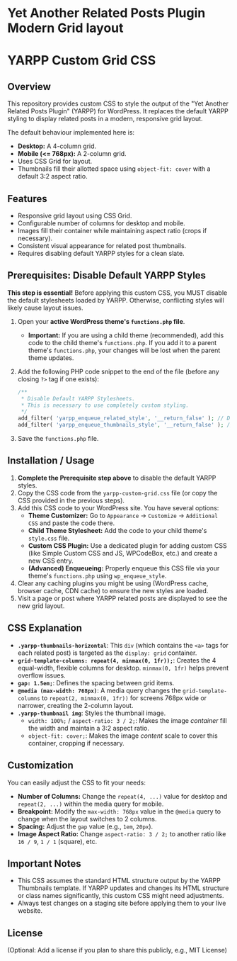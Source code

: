 # Yet Another Related Posts Plugin Modern Grid layout

# YARPP Custom Grid CSS

## Overview

This repository provides custom CSS to style the output of the "Yet Another Related Posts Plugin" (YARPP) for WordPress. It replaces the default YARPP styling to display related posts in a modern, responsive grid layout.

The default behaviour implemented here is:

*   **Desktop:** A 4-column grid.
*   **Mobile (<= 768px):** A 2-column grid.
*   Uses CSS Grid for layout.
*   Thumbnails fill their allotted space using `object-fit: cover` with a default 3:2 aspect ratio.

## Features

*   Responsive grid layout using CSS Grid.
*   Configurable number of columns for desktop and mobile.
*   Images fill their container while maintaining aspect ratio (crops if necessary).
*   Consistent visual appearance for related post thumbnails.
*   Requires disabling default YARPP styles for a clean slate.

## Prerequisites: Disable Default YARPP Styles

**This step is essential!** Before applying this custom CSS, you MUST disable the default stylesheets loaded by YARPP. Otherwise, conflicting styles will likely cause layout issues.

1.  Open your **active WordPress theme's `functions.php` file**.
    *   **Important:** If you are using a child theme (recommended), add this code to the child theme's `functions.php`. If you add it to a parent theme's `functions.php`, your changes will be lost when the parent theme updates.
2.  Add the following PHP code snippet to the end of the file (before any closing `?>` tag if one exists):

    ```php
    /**
     * Disable Default YARPP Stylesheets.
     * This is necessary to use completely custom styling.
     */
    add_filter( 'yarpp_enqueue_related_style', '__return_false' ); // Disables base related content CSS
    add_filter( 'yarpp_enqueue_thumbnails_style', '__return_false' ); // Disables thumbnail-specific CSS
    ```

3.  Save the `functions.php` file.

## Installation / Usage

1.  **Complete the Prerequisite step above** to disable the default YARPP styles.
2.  Copy the CSS code from the `yarpp-custom-grid.css` file (or copy the CSS provided in the previous steps).
3.  Add this CSS code to your WordPress site. You have several options:
    *   **Theme Customizer:** Go to `Appearance` -> `Customize` -> `Additional CSS` and paste the code there.
    *   **Child Theme Stylesheet:** Add the code to your child theme's `style.css` file.
    *   **Custom CSS Plugin:** Use a dedicated plugin for adding custom CSS (like Simple Custom CSS and JS, WPCodeBox, etc.) and create a new CSS entry.
    *   **(Advanced) Enqueueing:** Properly enqueue this CSS file via your theme's `functions.php` using `wp_enqueue_style`.
4.  Clear any caching plugins you might be using (WordPress cache, browser cache, CDN cache) to ensure the new styles are loaded.
5.  Visit a page or post where YARPP related posts are displayed to see the new grid layout.

## CSS Explanation

*   **`.yarpp-thumbnails-horizontal`**: This `div` (which contains the `<a>` tags for each related post) is targeted as the `display: grid` container.
*   **`grid-template-columns: repeat(4, minmax(0, 1fr));`**: Creates the 4 equal-width, flexible columns for desktop. `minmax(0, 1fr)` helps prevent overflow issues.
*   **`gap: 1.5em;`**: Defines the spacing between grid items.
*   **`@media (max-width: 768px)`**: A media query changes the `grid-template-columns` to `repeat(2, minmax(0, 1fr))` for screens 768px wide or narrower, creating the 2-column layout.
*   **`.yarpp-thumbnail img`**: Styles the thumbnail image.
    *   `width: 100%;` / `aspect-ratio: 3 / 2;`: Makes the image *container* fill the width and maintain a 3:2 aspect ratio.
    *   `object-fit: cover;`: Makes the image *content* scale to cover this container, cropping if necessary.

## Customization

You can easily adjust the CSS to fit your needs:

*   **Number of Columns:** Change the `repeat(4, ...)` value for desktop and `repeat(2, ...)` within the media query for mobile.
*   **Breakpoint:** Modify the `max-width: 768px` value in the `@media` query to change when the layout switches to 2 columns.
*   **Spacing:** Adjust the `gap` value (e.g., `1em`, `20px`).
*   **Image Aspect Ratio:** Change `aspect-ratio: 3 / 2;` to another ratio like `16 / 9`, `1 / 1` (square), etc.

## Important Notes

*   This CSS assumes the standard HTML structure output by the YARPP Thumbnails template. If YARPP updates and changes its HTML structure or class names significantly, this custom CSS might need adjustments.
*   Always test changes on a staging site before applying them to your live website.

## License

(Optional: Add a license if you plan to share this publicly, e.g., MIT License)
